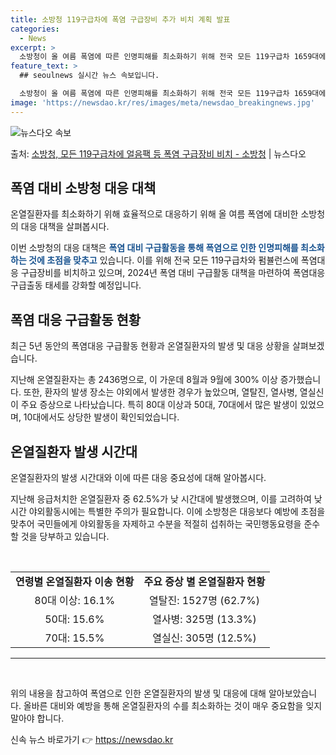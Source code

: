 ```yaml
---
title: 소방청 119구급차에 폭염 구급장비 추가 비치 계획 발표
categories:
  - News
excerpt: >
  소방청이 올 여름 폭염에 따른 인명피해를 최소화하기 위해 전국 모든 119구급차 1659대에 얼음팩, 소금,…
feature_text: >
  ## seoulnews 실시간 뉴스 속보입니다.

  소방청이 올 여름 폭염에 따른 인명피해를 최소화하기 위해 전국 모든 119구급차 1659대에 얼음팩, 소금,…
image: 'https://newsdao.kr/res/images/meta/newsdao_breakingnews.jpg'
---
```


![뉴스다오 속보](https://newsdao.kr/res/images/meta/newsdao_breakingnews.jpg)

<p>출처: <a href="https://newsdao.kr/3825" rel="dofollow">소방청, 모든 119구급차에 얼음팩 등 폭염 구급장비 비치 - 소방청</a> | 뉴스다오</p>

<h2 data-ke-size="size26">폭염 대비 소방청 대응 대책</h2>
<p data-ke-size="size16">온열질환자를 최소화하기 위해 효율적으로 대응하기 위해 올 여름 폭염에 대비한 소방청의 대응 대책을 살펴봅시다.</p>
이번 소방청의 대응 대책은 <b><span style="color: #1a5490;">폭염 대비 구급활동을 통해 폭염으로 인한 인명피해를 최소화하는 것에 초점을 맞추고</span></b> 있습니다. 이를 위해 전국 모든 119구급차와 펌뷸런스에 폭염대응 구급장비를 비치하고 있으며, 2024년 폭염 대비 구급활동 대책을 마련하여 폭염대응 구급출동 태세를 강화할 예정입니다.

<h2 data-ke-size="size26">폭염 대응 구급활동 현황</h2>
<p data-ke-size="size16">최근 5년 동안의 폭염대응 구급활동 현황과 온열질환자의 발생 및 대응 상황을 살펴보겠습니다.</p>
지난해 온열질환자는 총 2436명으로, 이 가운데 8월과 9월에 300% 이상 증가했습니다. 또한, 환자의 발생 장소는 야외에서 발생한 경우가 높았으며, 열탈진, 열사병, 열실신이 주요 증상으로 나타났습니다. 특히 80대 이상과 50대, 70대에서 많은 발생이 있었으며, 10대에서도 상당한 발생이 확인되었습니다.

<h2 data-ke-size="size26">온열질환자 발생 시간대</h2>
<p data-ke-size="size16">온열질환자의 발생 시간대와 이에 따른 대응 중요성에 대해 알아봅시다.</p>
지난해 응급처치한 온열질환자 중 62.5%가 낮 시간대에 발생했으며, 이를 고려하여 낮시간 야외활동시에는 특별한 주의가 필요합니다. 이에 소방청은 대응보다 예방에 초점을 맞추어 국민들에게 야외활동을 자제하고 수분을 적절히 섭취하는 국민행동요령을 준수할 것을 당부하고 있습니다.

<p data-ke-size="size16">&nbsp;</p>

<table>
	<tbody>
		<tr>
			<td style="text-align: center; height: 17px;"><b>연령별 온열질환자 이송 현황</b></td>
			<td style="text-align: center; height: 17px;"><b>주요 증상 별 온열질환자 현황</b></td>
		</tr>
		<tr>
			<td style="text-align: center;">80대 이상: 16.1%</td>
			<td style="text-align: center;">열탈진: 1527명 (62.7%)</td>
		</tr>
		<tr>
			<td style="text-align: center;">50대: 15.6%</td>
			<td style="text-align: center;">열사병: 325명 (13.3%)</td>
		</tr>
		<tr>
			<td style="text-align: center;">70대: 15.5%</td>
			<td style="text-align: center;">열실신: 305명 (12.5%)</td>
		</tr>
	</tbody>
</table>

<hr>
<p data-ke-size="size16">&nbsp;</p>
위의 내용을 참고하여 폭염으로 인한 온열질환자의 발생 및 대응에 대해 알아보았습니다. 올바른 대비와 예방을 통해 온열질환자의 수를 최소화하는 것이 매우 중요함을 잊지 말아야 합니다. 

신속 뉴스 바로가기 👉 <a href="https://newsdao.kr" rel="dofollow">https://newsdao.kr</a>


